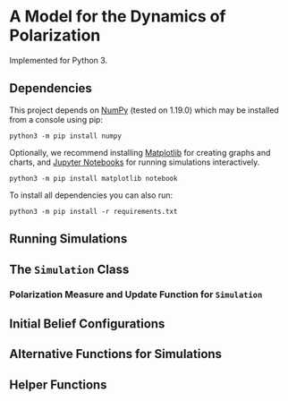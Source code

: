 # A Model for the Dynamics of Polarization

Implemented for Python 3.

## Dependencies

This project depends on [NumPy](https://numpy.org/index.html) (tested on 1.19.0) which may be installed from a console using pip:

```
python3 -m pip install numpy
```

Optionally, we recommend installing [Matplotlib](https://matplotlib.org/) for creating graphs and charts, and [Jupyter Notebooks](https://jupyter.org/index.html) for running simulations interactively.

```
python3 -m pip install matplotlib notebook
```

To install all dependencies you can also run:

```
python3 -m pip install -r requirements.txt
```

## Running Simulations



## The `Simulation` Class


### Polarization Measure and Update Function for `Simulation`
## Initial Belief Configurations

## Alternative Functions for Simulations

## Helper Functions

